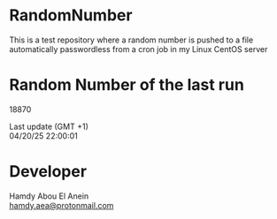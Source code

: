 # RandomNumber    
This is a test repository where a random number is pushed to a file automatically passwordless from a cron job in my Linux CentOS server    
# Random Number of the last run   
18870
      
Last update (GMT +1)    
04/20/25 22:00:01
# Developer    
Hamdy Abou El Anein   
hamdy.aea@protonmail.com
